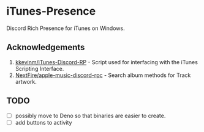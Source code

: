# iTunes-Presence

Discord Rich Presence for iTunes on Windows.

## Acknowledgements

1. [kkevinm/iTunes-Discord-RP](https://github.com/kkevinm/iTunes-Discord-RP) - Script used for interfacing with the iTunes Scripting Interface.
2. [NextFire/apple-music-discord-rpc](https://github.com/NextFire/apple-music-discord-rpc) - Search album methods for Track artwork.

## TODO

- [ ] possibly move to Deno so that binaries are easier to create.
- [ ] add buttons to activity
